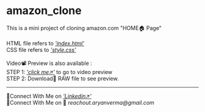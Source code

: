 # amazon_clone
This is a mini project of cloning amazon.com "HOME🏠 Page"
<br><br>
HTML file refers to <a href="CODE/index.html"><i>'index.html'</i></a> <br>
CSS file refers to <a href="CODE/style.css"><i>'style.css'</i></a>
<br><br>
Video📽️ Preview is also available :<br>
STEP 1: <a href="CODE/video preview.mp4"><i>'click me↗️'</i></a> to go to video preview<br>
STEP 2: Download📂 RAW file to see preview.
<hr>
🔗Connect With Me on <a href="https://www.linkedin.com/in/aryan--verma"><i><u>'Linkedin↗️'</u></i></a><br>
🔗Connect With Me on 📧 <i>reachout.aryanverma@gmail.com</i>
